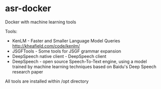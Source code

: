# asr-docker

Docker with machine learning tools

Tools:
  - KenLM - Faster and Smaller Language Model Queries http://kheafield.com/code/kenlm/
  - JSGFTools - Some tools for JSGF grammar expansion
  - DeepSpeech native client - DeepSpeech client
  - DeepSpeech - open source Speech-To-Text engine, using a model trained by machine learning techniques based on Baidu's Deep Speech research paper

All tools are installed within /opt directory


